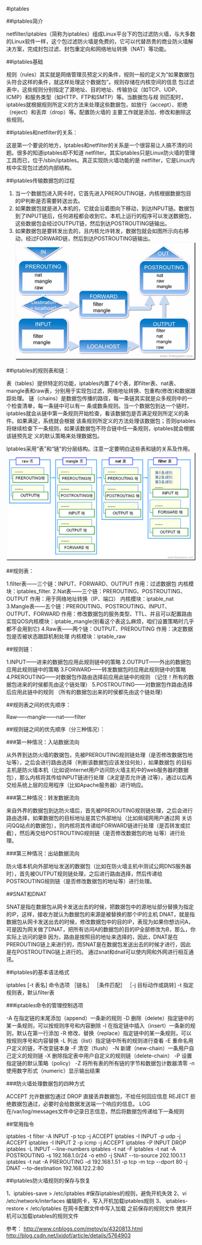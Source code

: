#iptables

##iptables简介

netfilter/iptables（简称为iptables）组成Linux平台下的包过滤防火墙，与大多数的Linux软件一样，这个包过滤防火墙是免费的，它可以代替昂贵的商业防火墙解决方案，完成封包过滤、封包重定向和网络地址转换（NAT）等功能。

##iptables基础

规则（rules）其实就是网络管理员预定义的条件，规则一般的定义为“如果数据包头符合这样的条件，就这样处理这个数据包”。规则存储在内核空间的信息 包过滤表中，这些规则分别指定了源地址、目的地址、传输协议（如TCP、UDP、ICMP）和服务类型（如HTTP、FTP和SMTP）等。当数据包与规 则匹配时，iptables就根据规则所定义的方法来处理这些数据包，如放行（accept）、拒绝（reject）和丢弃（drop）等。配置防火墙的 主要工作就是添加、修改和删除这些规则。

##iptables和netfilter的关系：

这是第一个要说的地方，Iptables和netfilter的关系是一个很容易让人搞不清的问题。很多的知道iptables却不知道 netfilter。其实iptables只是Linux防火墙的管理工具而已，位于/sbin/iptables。真正实现防火墙功能的是 netfilter，它是Linux内核中实现包过滤的内部结构。

##iptables传输数据包的过程

1. 当一个数据包进入网卡时，它首先进入PREROUTING链，内核根据数据包目的IP判断是否需要转送出去。 
2. 如果数据包就是进入本机的，它就会沿着图向下移动，到达INPUT链。数据包到了INPUT链后，任何进程都会收到它。本机上运行的程序可以发送数据包，这些数据包会经过OUTPUT链，然后到达POSTROUTING链输出。 
3. 如果数据包是要转发出去的，且内核允许转发，数据包就会如图所示向右移动，经过FORWARD链，然后到达POSTROUTING链输出。
  ![Alt text](./图片1.png)

##iptables的规则表和链：

表（tables）提供特定的功能，iptables内置了4个表，即filter表、nat表、mangle表和raw表，分别用于实现包过滤，网络地址转换、包重构(修改)和数据跟踪处理。
链（chains）是数据包传播的路径，每一条链其实就是众多规则中的一个检查清单，每一条链中可以有一 条或数条规则。当一个数据包到达一个链时，iptables就会从链中第一条规则开始检查，看该数据包是否满足规则所定义的条件。如果满足，系统就会根据 该条规则所定义的方法处理该数据包；否则iptables将继续检查下一条规则，如果该数据包不符合链中任一条规则，iptables就会根据该链预先定 义的默认策略来处理数据包。

Iptables采用“表”和“链”的分层结构。注意一定要明白这些表和链的关系及作用。
![Alt text](./图片2.png)

##规则表：

1.filter表——三个链：INPUT、FORWARD、OUTPUT
作用：过滤数据包  内核模块：iptables_filter.
2.Nat表——三个链：PREROUTING、POSTROUTING、OUTPUT
作用：用于网络地址转换（IP、端口） 内核模块：iptable_nat
3.Mangle表——五个链：PREROUTING、POSTROUTING、INPUT、OUTPUT、FORWARD
作用：修改数据包的服务类型、TTL、并且可以配置路由实现QOS内核模块：iptable_mangle(别看这个表这么麻烦，咱们设置策略时几乎都不会用到它)
4.Raw表——两个链：OUTPUT、PREROUTING
作用：决定数据包是否被状态跟踪机制处理  内核模块：iptable_raw



##规则链：

1.INPUT——进来的数据包应用此规则链中的策略
2.OUTPUT——外出的数据包应用此规则链中的策略
3.FORWARD——转发数据包时应用此规则链中的策略
4.PREROUTING——对数据包作路由选择前应用此链中的规则
（记住！所有的数据包进来的时侯都先由这个链处理）
5.POSTROUTING——对数据包作路由选择后应用此链中的规则
（所有的数据包出来的时侯都先由这个链处理）

##规则表之间的优先顺序：

Raw——mangle——nat——filter

##规则链之间的优先顺序（分三种情况）：

###第一种情况：入站数据流向

从外界到达防火墙的数据包，先被PREROUTING规则链处理（是否修改数据包地址等），之后会进行路由选择（判断该数据包应该发往何处），如果数据包 的目标主机是防火墙本机（比如说Internet用户访问防火墙主机中的web服务器的数据包），那么内核将其传给INPUT链进行处理（决定是否允许通 过等），通过以后再交给系统上层的应用程序（比如Apache服务器）进行响应。

###第二种情况：转发数据流向

来自外界的数据包到达防火墙后，首先被PREROUTING规则链处理，之后会进行路由选择，如果数据包的目标地址是其它外部地址（比如局域网用户通过网 关访问QQ站点的数据包），则内核将其传递给FORWARD链进行处理（是否转发或拦截），然后再交给POSTROUTING规则链（是否修改数据包的地 址等）进行处理。

###第三种情况：出站数据流向

防火墙本机向外部地址发送的数据包（比如在防火墙主机中测试公网DNS服务器时），首先被OUTPUT规则链处理，之后进行路由选择，然后传递给POSTROUTING规则链（是否修改数据包的地址等）进行处理。

##SNAT和DNAT

SNAT是指在数据包从网卡发送出去的时候，把数据包中的源地址部分替换为指定的IP，这样，接收方就认为数据包的来源是被替换的那个IP的主机
DNAT，就是指数据包从网卡发送出去的时候，修改数据包中的目的IP，表现为如果你想访问A，可是因为网关做了DNAT，把所有访问A的数据包的目的IP全部修改为B，那么，你实际上访问的是B
因为，路由是按照目的地址来选择的，因此，DNAT是在PREROUTING链上来进行的，而SNAT是在数据包发送出去的时候才进行，因此是在POSTROUTING链上进行的。
通过snat和dnat可以使内网和外网进行相互通讯。

##iptables的基本语法格式

iptables [-t 表名] 命令选项 ［链名］ ［条件匹配］ ［-j 目标动作或跳转]
-t 指定规则表，默认filter表

###iptables命令的管理控制选项

-A 在指定链的末尾添加（append）一条新的规则
-D 删除（delete）指定链中的某一条规则，可以按规则序号和内容删除
-I 在指定链中插入（insert）一条新的规则，默认在第一行添加
-R 修改、替换（replace）指定链中的某一条规则，可以按规则序号和内容替换
-L 列出（list）指定链中所有的规则进行查看
-E 重命名用户定义的链，不改变链本身
-F 清空（flush）
-N 新建（new-chain）一条用户自己定义的规则链
-X 删除指定表中用户自定义的规则链（delete-chain）
-P 设置指定链的默认策略（policy）
-Z 将所有表的所有链的字节和数据包计数器清零
-n 使用数字形式（numeric）显示输出结果

###防火墙处理数据包的四种方式

ACCEPT 允许数据包通过
DROP 直接丢弃数据包，不给任何回应信息
REJECT 拒绝数据包通过，必要时会给数据发送端一个响应的信息。
LOG在/var/log/messages文件中记录日志信息，然后将数据包传递给下一条规则

##常用指令

iptables -t filter -A INPUT -p tcp -j ACCEPT
iptables -I INPUT -p udp -j ACCEPT
iptables -I INPUT 2 -p icmp -j ACCEPT
iptables -P INPUT DROP
iptables -L INPUT --line-numbers
iptables -t nat -F 
iptables -t  nat -A  POSTROUTING -s 192.168.1.0/24 -o eth0  -j  SNAT --to-source 202.100.1.1
iptables -t nat -A PREROUTING -d 192.168.1.51 -p tcp -m tcp --dport 80 -j DNAT --to-destination  192.168.122.2:80

##iptables防火墙规则的保存与恢复

1、iptables-save > /etc/iptables  #保存iptables的规则，避免开机失效
2、vi  /etc/network/interfaces  编辑网卡，写入开机加载iptables规则
3、 iptables-restore < /etc/iptables  在网卡配置文件中写入加载 之前保存的规则文件 使其开机可以加载iptables的规则文件

参考：
http://www.cnblogs.com/metoy/p/4320813.html
http://blog.csdn.net/ixidof/article/details/5764903